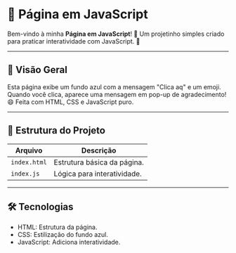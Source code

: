 # 📄 Página em JavaScript

Bem-vindo à minha **Página em JavaScript**! 🎉 Um projetinho simples criado para praticar interatividade com JavaScript. 🚀

---

## 🌟 Visão Geral

Esta página exibe um fundo azul com a mensagem "Clica aq" e um emoji. Quando você clica, aparece uma mensagem em pop-up de agradecimento! 😄 Feita com HTML, CSS e JavaScript puro.

---

## 📂 Estrutura do Projeto

| **Arquivo**    | **Descrição**              |
|----------------|-----------------------------|
| `index.html`   | Estrutura básica da página. |
| `index.js`     | Lógica para interatividade. |

---

## 🛠️ Tecnologias

- HTML: Estrutura da página.
- CSS: Estilização do fundo azul.
- JavaScript: Adiciona interatividade.
